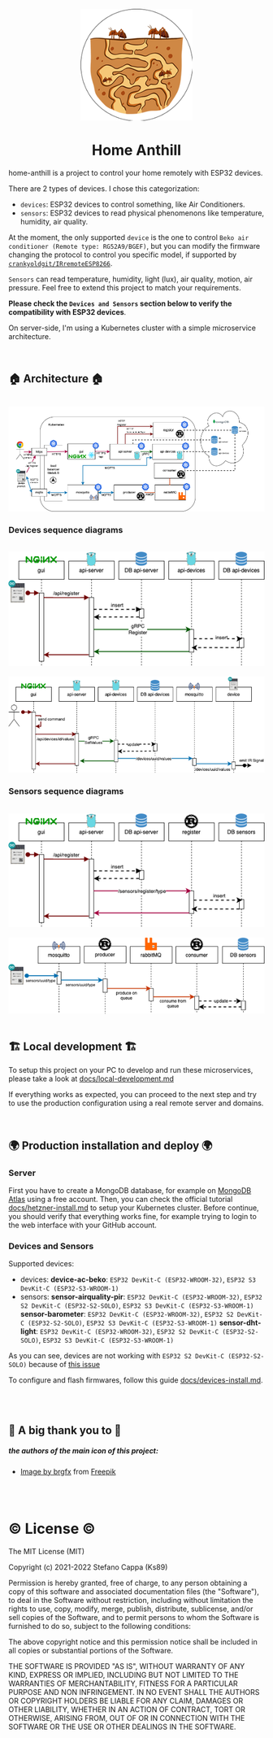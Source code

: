 <h1 align="center">
  <br>
  <img src="https://github.com/home-anthill/docs/blob/master/icons/logo512.png?raw=true" alt="ks89/home-anthill" width="220">
  <br>
  <br>
Home Anthill
  <br>
</h1>

home-anthill is a project to control your home remotely with ESP32 devices.

There are 2 types of devices. I chose this categorization:
- `devices`: ESP32 devices to control something, like Air Conditioners.
- `sensors`: ESP32 devices to read physical phenomenons like temperature, humidity, air quality.

At the moment, the only supported `device` is the one to control `Beko air conditioner (Remote type: RG52A9/BGEF)`,
but you can modify the firmware changing the protocol to control you specific model, if supported by [`crankyoldgit/IRremoteESP8266`](https://github.com/crankyoldgit/IRremoteESP8266).

`Sensors` can read temperature, humidity, light (lux), air quality, motion, air pressure.
Feel free to extend this project to match your requirements.

**Please check the `Devices and Sensors` section below to verify the compatibility with ESP32 devices**.

On server-side, I'm using a Kubernetes cluster with a simple microservice architecture.

<br/>

## :house: Architecture :house:

<br/>
<img src="https://raw.githubusercontent.com/home-anthill/docs/master/diagrams/home-anthill-architecture.png" alt="ks89/home-anthill">
<br/>

### Devices sequence diagrams

<br/>
<img src="https://raw.githubusercontent.com/home-anthill/docs/master/diagrams/1-register-devices.png" alt="Sequence diagram register devices">
<br/>
<br/>
<img src="https://raw.githubusercontent.com/home-anthill/docs/master/diagrams/2-control-devices.png" alt="Sequence diagram control devices">
<br/>

### Sensors sequence diagrams

<br/>
<img src="https://raw.githubusercontent.com/home-anthill/docs/master/diagrams/3-register-sensors.png" alt="Sequence diagram register sensors">
<br/>
<br/>
<img src="https://raw.githubusercontent.com/home-anthill/docs/master/diagrams/4-notification-sensors.png" alt="Sequence diagram notification sensors">
<br/>

<br/>

## :building_construction: Local development :building_construction:

To setup this project on your PC to develop and run these microservices, please take a look at [docs/local-development.md](docs/blob/master/local-development.md)

If everything works as expected, you can proceed to the next step and try to use the production configuration using a real remote server and domains.

<br/>

## :earth_africa: Production installation and deploy :earth_africa:

### Server

First you have to create a MongoDB database, for example on [MongoDB Atlas](https://www.mongodb.com/atlas) using a free account.
Then, you can check the official tutorial [docs/hetzner-install.md](docs/blob/master/hetzner-install.md) to setup your Kubernetes cluster.
Before continue, you should verify that everything works fine, for example trying to login to the web interface with your GitHub account.

### Devices and Sensors

Supported devices:
- devices:
  **device-ac-beko**: `ESP32 DevKit-C (ESP32-WROOM-32)`, `ESP32 S3 DevKit-C (ESP32-S3-WROOM-1)`
- sensors:
    **sensor-airquality-pir**: `ESP32 DevKit-C (ESP32-WROOM-32)`, `ESP32 S2 DevKit-C (ESP32-S2-SOLO)`, `ESP32 S3 DevKit-C (ESP32-S3-WROOM-1)`
    **sensor-barometer**: `ESP32 DevKit-C (ESP32-WROOM-32)`, `ESP32 S2 DevKit-C (ESP32-S2-SOLO)`, `ESP32 S3 DevKit-C (ESP32-S3-WROOM-1)`
    **sensor-dht-light**: `ESP32 DevKit-C (ESP32-WROOM-32)`, `ESP32 S2 DevKit-C (ESP32-S2-SOLO)`, `ESP32 S3 DevKit-C (ESP32-S3-WROOM-1)`

As you can see, devices are not working with `ESP32 S2 DevKit-C (ESP32-S2-SOLO)` because of [this issue](https://github.com/crankyoldgit/IRremoteESP8266/issues/1922)

To configure and flash firmwares, follow this guide [docs/devices-install.md](docs/blob/master/devices-install.md).

<br/>
<br/>

## :sparkling_heart: A big thank you to :sparkling_heart:

##### the authors of the main icon of this project:

- <a href="https://www.freepik.com/free-vector/underground-ant-nest-with-red-ants_18582279.htm">Image by brgfx</a> from <a href="https://www.freepik.com/" title="Freepik">Freepik</a>

<br/>
<br/>

# :copyright: License :copyright:

The MIT License (MIT)

Copyright (c) 2021-2022 Stefano Cappa (Ks89)

Permission is hereby granted, free of charge, to any person obtaining a copy
of this software and associated documentation files (the "Software"), to deal
in the Software without restriction, including without limitation the rights
to use, copy, modify, merge, publish, distribute, sublicense, and/or sell
copies of the Software, and to permit persons to whom the Software is
furnished to do so, subject to the following conditions:

The above copyright notice and this permission notice shall be included in all
copies or substantial portions of the Software.

THE SOFTWARE IS PROVIDED "AS IS", WITHOUT WARRANTY OF ANY KIND, EXPRESS OR
IMPLIED, INCLUDING BUT NOT LIMITED TO THE WARRANTIES OF MERCHANTABILITY,
FITNESS FOR A PARTICULAR PURPOSE AND NON INFRINGEMENT. IN NO EVENT SHALL THE
AUTHORS OR COPYRIGHT HOLDERS BE LIABLE FOR ANY CLAIM, DAMAGES OR OTHER
LIABILITY, WHETHER IN AN ACTION OF CONTRACT, TORT OR OTHERWISE, ARISING FROM,
OUT OF OR IN CONNECTION WITH THE SOFTWARE OR THE USE OR OTHER DEALINGS IN THE
SOFTWARE.

<br/>
